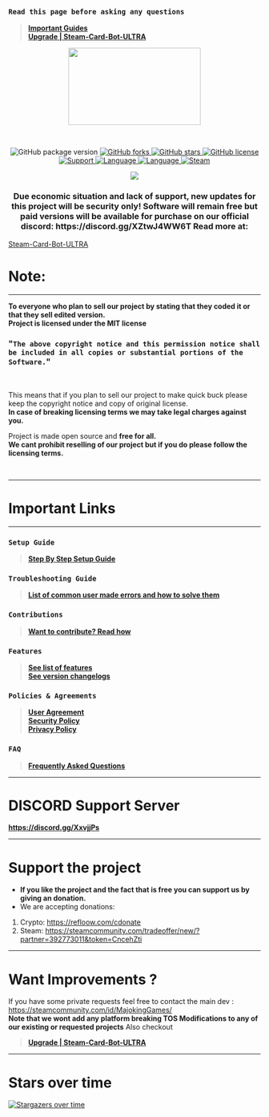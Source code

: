 ### `Read this page before asking any questions`
> **[Important Guides](https://github.com/Refloow/Steam-Card-Bot-PRO#important-links)**<br>
> **[Upgrade | Steam-Card-Bot-ULTRA](https://github.com/Refloow/Steam-Card-ULTRA)**<br>

<p align="center">
<img width="264.6" height="154" src="https://i.imgur.com/PUCBfA6.png">
</p>

<br>

<p align= "center">
  <img src="https://img.shields.io/github/package-json/v/Refloow/Steam-Card-Bot-PRO.svg" alt="GitHub package version">
  </a>
    <a href="https://github.com/Refloow/Steam-Card-Bot-PRO/network" target="_blank">
  <img src="https://img.shields.io/github/forks/Refloow/Steam-Card-Bot-PRO.svg?style=plastic" alt="GitHub forks">
  </a>
    <a href="https://github.com/Refloow/Steam-Card-Bot-PRO/stargazers" target="_blank">
  <img src="https://img.shields.io/github/stars/Refloow/Steam-Card-Bot-PRO.svg?style=plastic" alt="GitHub stars">
  </a>
    <a href="https://raw.githubusercontent.com/Refloow/Steam-Card-Bot-PRO/master/LICENSE">
  <img src="https://img.shields.io/badge/license-MIT-blue.svg?style=plastic" alt="GitHub license">
  </a>
    <a href="https://discord.gg/XxvjjPs" target="_blank">
  <img src="https://img.shields.io/discord/690327113039085600" alt="Support">
  </a>
    <a href="https://en.wikipedia.org/wiki/Node.js" target="_blank">
  <img src="https://img.shields.io/badge/Uses-Node.js-green" alt="Language">
  </a>
    <a href="https://en.wikipedia.org/wiki/JavaScript" target="_blank">
  <img src="https://img.shields.io/badge/language-JavaScript-yellow.svg" alt="Language">
  </a>
    <a href="https://steamcommunity.com/tradeoffer/new/?partner=392773011&token=CncehZti" target="_blank">
  <img src="https://img.shields.io/badge/steam-donate-yellow.svg" alt="Steam">
  </a>
</p>

<p align= "center">
  <a href="https://refloow.com/cdonate" target="_blank">
  <img src="https://img.shields.io/badge/-CRYPTO%20Donations-red">
  </a>
</p>

<h3 align= "center"> Due economic situation and lack of support, new updates for this project will be security only! Software will remain free but paid versions will be available for purchase on our official discord: https://discord.gg/XZtwJ4WW6T 
Read more at:</h3>

[Steam-Card-Bot-ULTRA](https://github.com/Refloow/Steam-Card-Bot-ULTRA)

# Note:

<hr>

**To everyone who plan to sell our project by stating that they coded it or that they sell edited version.**<br>
**Project is licensed under the MIT license**<br>

### "`The above copyright notice and this permission notice shall be included in all copies or substantial portions of the Software.`"<br>

<br>

This means that if you plan to sell our project to make quick buck please keep the copyright notice and copy of original license. <br>
**In case of breaking licensing terms we may take legal charges against you.**

Project is made open source and **free for all.**<br>
**We cant prohibit reselling of our project but if you do please follow the licensing terms.**<br> 

<br>
<hr>

# Important Links

<hr>

### `Setup Guide`
> **[Step By Step Setup Guide](https://github.com/Refloow/Steam-Card-Bot-PRO/wiki)**<br>
### `Troubleshooting Guide`
> **[List of common user made errors and how to solve them](https://refloow.com/Open-Source-Projects/troubleshooting)**<br>
### `Contributions`
> **[Want to contribute? Read how](https://github.com/Refloow/Steam-Card-Bot-PRO/blob/master/.github/CONTRIBUTING.md)**<br>
### `Features`
> **[See list of features](https://github.com/OSL-Works/Steam-Card-Bot-PRO/blob/master/.github/FEATURES.md)**<br>
> **[See version changelogs](https://github.com/OSL-Works/Steam-Card-Bot-PRO/blob/master/.github/changelog.md)**<br>
### `Policies & Agreements`
> **[User Agreement](https://github.com/OSL-Works/Steam-Card-Bot-PRO/blob/master/.github/USER_AGREEMENT.md)**<br>
> **[Security Policy](https://github.com/OSL-Works/Steam-Card-Bot-PRO/security/policy)**<br>
> **[Privacy Policy](https://github.com/OSL-Works/Steam-Card-Bot-PRO/blob/master/.github/PRIVACY.md)**<br>
### `FAQ`
> **[Frequently Asked Questions](https://github.com/Refloow/Steam-Card-Bot-PRO/wiki/FAQ---Frequently-Asked-Questions)**<br>
<hr>

# DISCORD Support Server

**https://discord.gg/XxvjjPs**

<hr>

# Support the project
- **If you like the project and the fact that is free you can support us by giving an donation.**
- We are accepting donations:

1. Crypto: https://refloow.com/cdonate
2. Steam: https://steamcommunity.com/tradeoffer/new/?partner=392773011&token=CncehZti

<hr>

# Want Improvements ?

If you have some private requests feel free to contact the main dev : https://steamcommunity.com/id/MajokingGames/<br>
**Note that we wont add any platform breaking TOS Modifications to any of our existing or requested projects**
Also checkout
> **[Upgrade | Steam-Card-Bot-ULTRA](https://github.com/Refloow/Steam-Card-ULTRA)**<br>

<hr>

# Stars over time 

[![Stargazers over time](https://starchart.cc/Refloow/Steam-Card-Bot-PRO.svg)](https://starchart.cc/Refloow/Steam-Card-Bot-PRO)


